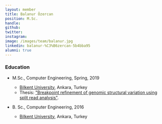 ```yaml
---
layout: member
title: Balanur Özercan
position: M.Sc. 
handle: 
github: 
twitter: 
instagram: 
image: /images/team/balanur.jpg
linkedin: balanur-%C3%B6zercan-5b4bba95
alumni: true
---
```


### Education
  
- M.Sc., Computer Engineering, Spring, 2019
  - [Bilkent University](http://www.cs.bilkent.edu.tr/), Ankara, Turkey 
  - Thesis: ["Breakpoint refinement of genomic structural variation using split read analysis"](http://http://repository.bilkent.edu.tr/handle/11693/52537).
  
- B. Sc., Computer Engineering, 2016 
  - [Bilkent University](http://www.cs.bilkent.edu.tr/), Ankara, Turkey
